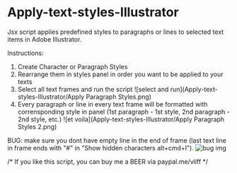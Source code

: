 # Apply-text-styles-Illustrator
Jsx script applies predefined styles to paragraphs or lines to selected text items in Adobe Illustrator. 

Instructions:
1. Create Character or Paragraph Styles 
2. Rearrange them in styles panel in order you want to be applied to your texts
3. Select all text frames and run the script
![select and run](Apply-text-styles-Illustrator/Apply Paragraph Styles.png)
4. Every paragraph or line in every text frame will be formatted with corrensponding style in panel
(1st paragraph - 1st style, 2nd paragraph - 2nd style, etc.)
![et voila](Apply-text-styles-Illustrator/Apply Paragraph Styles 2.png)

BUG: make sure you dont have empty line in the end of frame (last text line in frame ends with "#" in "Show hidden characters alt+cmd+I").
![bug img](Apply-text-styles-Illustrator/Bug.png)



/* 
If you like this script, you can buy me a BEER via paypal.me/vliff 
*/
